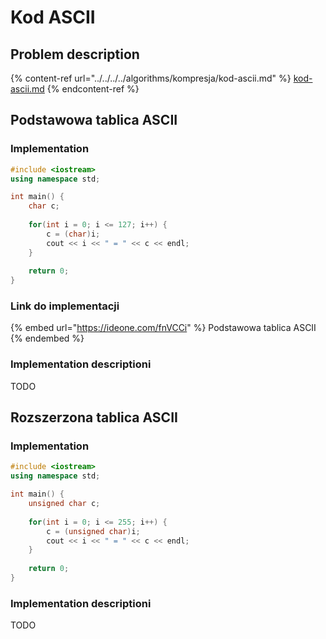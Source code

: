 # Kod ASCII

## Problem description

{% content-ref url="../../../../algorithms/kompresja/kod-ascii.md" %}
[kod-ascii.md](../../../../algorithms/kompresja/kod-ascii.md)
{% endcontent-ref %}

## Podstawowa tablica ASCII

### Implementation

```cpp
#include <iostream>
using namespace std;

int main() {
    char c;
    
    for(int i = 0; i <= 127; i++) {
        c = (char)i;
        cout << i << " = " << c << endl;
    }
    
    return 0;
}
```

### Link do implementacji

{% embed url="https://ideone.com/fnVCCi" %}
Podstawowa tablica ASCII
{% endembed %}

### Implementation descriptioni

TODO

## Rozszerzona tablica ASCII

### Implementation

```cpp
#include <iostream>
using namespace std;

int main() {
    unsigned char c;
    
    for(int i = 0; i <= 255; i++) {
        c = (unsigned char)i;
        cout << i << " = " << c << endl;
    }
    
    return 0;
}
```

### Implementation descriptioni

TODO

